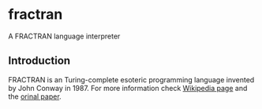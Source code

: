 # fractran
A FRACTRAN language interpreter

## Introduction
FRACTRAN is an Turing-complete esoteric programming language invented 
by John Conway in 1987. For more information check [Wikipedia page](https://en.wikipedia.org/wiki/FRACTRAN) and the [orinal paper](https://link.springer.com/chapter/10.1007/978-1-4612-4808-8_2).
